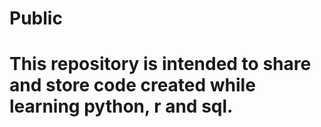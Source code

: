 # Public
# This repository is intended to share and store code created while learning python, r and sql.
